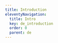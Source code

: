 ```yaml
---
title: Introduction
eleventyNavigation:
  title: Intro
  key: de_introduction
  order: 0
  parent: de
---
```


